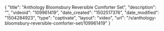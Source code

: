 {
    "title": "Anthology Bloomsbury Reversible Comforter Set",
    "description": "",
    "videoid": "109961419",
    "date_created": "1502517376",
    "date_modified": "1504284923",
    "type": "captivate",
    "layout": "video",
    "url": "\/v\/anthology-bloomsbury-reversible-comforter-set\/109961419"
}